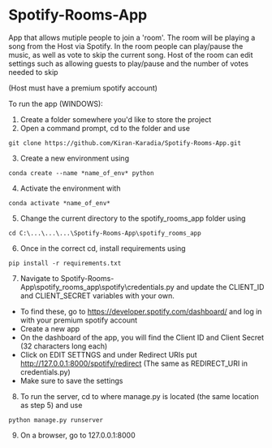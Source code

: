# Spotify-Rooms-App

App that allows mutiple people to join a 'room'. The room will be playing a song from the Host via Spotify.
In the room people can play/pause the music, as well as vote to skip the current song.
Host of the room can edit settings such as allowing guests to play/pause and the number of votes needed to skip

(Host must have a premium spotify account)


To run the app (WINDOWS):
1. Create a folder somewhere you'd like to store the project
2. Open a command prompt, cd to the folder and use 
```
git clone https://github.com/Kiran-Karadia/Spotify-Rooms-App.git 
```
3. Create a new environment using 
```
conda create --name *name_of_env* python 
```
4. Activate the environment with
```
conda activate *name_of_env* 
```
5. Change the current directory to the spotify_rooms_app folder using 
```
cd C:\...\...\...\Spotify-Rooms-App\spotify_rooms_app 
```
6. Once in the correct cd, install requirements using 
```
pip install -r requirements.txt 
```
7. Navigate to Spotify-Rooms-App\spotify_rooms_app\spotify\credentials.py and update the CLIENT_ID and CLIENT_SECRET variables with your own.
  * To find these, go to https://developer.spotify.com/dashboard/ and log in with your premium spotify account
  * Create a new app
  * On the dashboard of the app, you will find the Client ID and Client Secret (32 characters long each)
  * Click on EDIT SETTNGS and under Redirect URIs put http://127.0.0.1:8000/spotify/redirect (The same as REDIRECT_URI in credentials.py) 
  * Make sure to save the settings
  
8. To run the server, cd to where manage.py is located (the same location as step 5) and use 
```
python manage.py runserver 
```
9. On a browser, go to 127.0.0.1:8000

